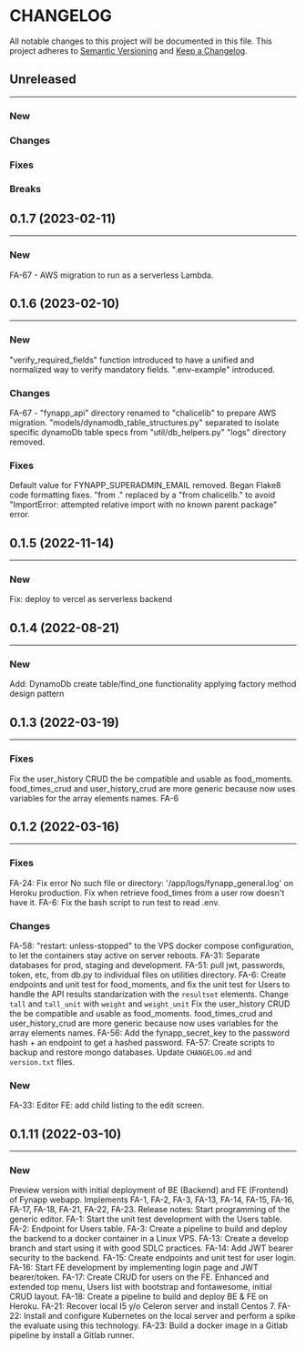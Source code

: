 # CHANGELOG

All notable changes to this project will be documented in this file.
This project adheres to [Semantic Versioning](http://semver.org/) and [Keep a Changelog](http://keepachangelog.com/).


## Unreleased
---

### New

### Changes

### Fixes

### Breaks


## 0.1.7 (2023-02-11)
---

### New
FA-67 - AWS migration to run as a serverless Lambda.


## 0.1.6 (2023-02-10)
---

### New
"verify_required_fields" function introduced to have a unified and normalized way to verify mandatory fields.
".env-example" introduced.

### Changes
FA-67 - "fynapp_api" directory renamed to "chalicelib" to prepare AWS migration.
"models/dynamodb_table_structures.py" separated to isolate specific dynamoDb table specs from "util/db_helpers.py"
"logs" directory removed.

### Fixes
Default value for FYNAPP_SUPERADMIN_EMAIL removed.
Began Flake8 code formatting fixes.
"from ." replaced by a "from chalicelib." to avoid "ImportError: attempted relative import with no known parent package" error.


## 0.1.5 (2022-11-14)
---

### New
Fix: deploy to vercel as serverless backend


## 0.1.4 (2022-08-21)
---

### New
Add: DynamoDb create table/find_one functionality
applying factory method design pattern


## 0.1.3 (2022-03-19)
---

### Fixes
Fix the user_history CRUD the be compatible and usable as food_moments. food_times_crud and user_history_crud are more generic because now uses variables for the array elements names. FA-6


## 0.1.2 (2022-03-16)
---

### Fixes
FA-24: Fix error No such file or directory: '/app/logs/fynapp_general.log' on Heroku production.
Fix when retrieve food_times from a user row doesn't have it.
FA-6: Fix the bash script to run test to read .env.

### Changes
FA-58: "restart: unless-stopped" to the VPS docker compose configuration, to let the containers stay active on server reboots.
FA-31: Separate databases for prod, staging and development.
FA-51: pull jwt, passwords, token, etc, from db.py to individual files on utilities directory.
FA-6: Create endpoints and unit test for food_moments, and fix the unit test for Users to handle the API results standarization with the `resultset` elements.
Change `tall` and `tall_unit` with `weight` and `weight_unit`
Fix the user_history CRUD the be compatible and usable as food_moments.
food_times_crud and user_history_crud are more generic because now uses variables for the array elements names.
FA-56: Add the fynapp_secret_key to the password hash + an endpoint to get a hashed password.
FA-57: Create scripts to backup and restore mongo databases.
Update `CHANGELOG.md` and `version.txt` files.

### New
FA-33: Editor FE: add child listing to the edit screen.


## 0.1.11 (2022-03-10)
---

### New
Preview version with initial deployment of BE (Backend) and FE (Frontend) of Fynapp webapp.
Implements FA-1, FA-2, FA-3, FA-13, FA-14, FA-15, FA-16, FA-17, FA-18, FA-21, FA-22, FA-23.
Release notes:
Start programming of the generic editor.
FA-1: Start the unit test development with the Users table.
FA-2: Endpoint for Users table.
FA-3: Create a pipeline to build and deploy the backend to a docker container in a Linux VPS.
FA-13: Create a develop branch and start using it with good SDLC practices.
FA-14: Add JWT bearer security to the backend.
FA-15: Create endpoints and unit test for user login.
FA-16: Start FE development by implementing login page and JWT bearer/token.
FA-17: Create CRUD for users on the FE. Enhanced and extended top menu, Users list with bootstrap and fontawesome, initial CRUD layout.
FA-18: Create a pipeline to build and deploy BE & FE on Heroku.
FA-21: Recover local I5 y/o Celeron server and install Centos 7.
FA-22: Install and configure Kubernetes on the local server and perform a spike the evaluate using this technology.
FA-23: Build a docker image in a Gitlab pipeline by install a Gitlab runner.

